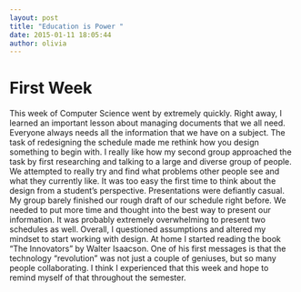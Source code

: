 ```yaml
---
layout: post
title: "Education is Power "
date: 2015-01-11 18:05:44
author: olivia
---
```


# First Week

This week of Computer Science went by extremely quickly. Right away, I learned an important lesson about managing documents that we all need. Everyone always needs all the information that we have on a subject. 
The task of redesigning the schedule made me rethink how you design something to begin with. I really like how my second group approached the task by first researching and talking to a large and diverse group of people. We attempted to really try and find what problems other people see and what they currently like. It was too easy the first time to think about the design from a student’s perspective. Presentations were defiantly casual. My group barely finished our rough draft of our schedule right before. We needed to put more time and thought into the best way to present our information. It was probably extremely overwhelming to present two schedules as well. 
Overall, I questioned assumptions and altered my mindset to start working with design. At home I started reading the book “The Innovators” by Walter Isaacson. One of his first messages is that the technology “revolution” was not just a couple of geniuses, but so many people collaborating. I think I experienced that this week and hope to remind myself of that throughout the semester.  

